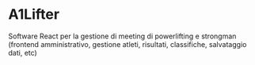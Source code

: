 # A1Lifter
Software React per la gestione di meeting di powerlifting e strongman (frontend amministrativo, gestione atleti, risultati, classifiche, salvataggio dati, etc)
